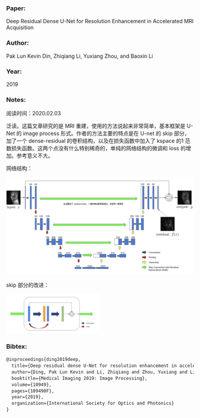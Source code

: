 ### Paper:

Deep Residual Dense U-Net for Resolution Enhancement in Accelerated MRI Acquisition

### Author:

Pak Lun Kevin Din, Zhiqiang Li, Yuxiang Zhou, and Baoxin Li

### Year:

2019

### Notes:

阅读时间：2020.02.03

泛读。这篇文章研究的是 MRI 重建，使用的方法说起来非常简单，基本框架是 U-Net 的 image process 形式。作者的方法主要的特点是在 U-net 的 skip 部分，加了一个 dense-residual 的卷积结构，以及在损失函数中加入了 kspace 的1 范数损失函数。这两个点没有什么特别稀奇的，单纯的网络结构的微调和 loss 的增加。参考意义不大。

网络结构：

<img src="https://raw.githubusercontent.com/Theodore-PKU/pictures/master/%E6%88%AA%E5%B1%8F2020-02-03%E4%B8%8B%E5%8D%8810.01.07.png"/>

skip 部分的改进：

<img src="https://raw.githubusercontent.com/Theodore-PKU/pictures/master/%E6%88%AA%E5%B1%8F2020-02-03%E4%B8%8B%E5%8D%8810.01.14.png" width="50%"/>

### Bibtex:

```latex
@inproceedings{ding2019deep,
  title={Deep residual dense U-Net for resolution enhancement in accelerated MRI acquisition},
  author={Ding, Pak Lun Kevin and Li, Zhiqiang and Zhou, Yuxiang and Li, Baoxin},
  booktitle={Medical Imaging 2019: Image Processing},
  volume={10949},
  pages={109490F},
  year={2019},
  organization={International Society for Optics and Photonics}
}
```

